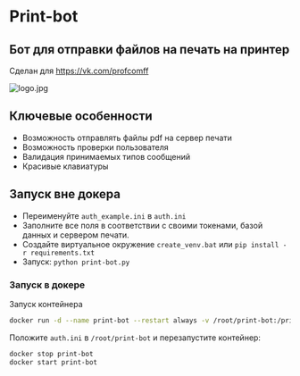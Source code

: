 # Print-bot

## Бот для отправки файлов на печать на принтер

Сделан для https://vk.com/profcomff

![logo.jpg](C:\dev\github\print-bot\logo.jpg)

## Ключевые особенности

* Возможность отправлять файлы pdf на сервер печати
* Возможность проверки пользователя
* Валидация принимаемых типов сообщений
* Красивые клавиатуры

## Запуск вне докера

* Переименуйте `auth_example.ini` в `auth.ini`
* Заполните все поля в соответствии с своими токенами, базой данных и сервером печати.
* Создайте виртуальное окружение `create_venv.bat` или `pip install -r requirements.txt`
* Запуск: `python print-bot.py`

### Запуск в докере

Запуск контейнера

```bash
docker run -d --name print-bot --restart always -v /root/print-bot:/print-bot imageid
```

Положите `auth.ini` в `/root/print-bot` и перезапустите контейнер:

```bash
docker stop print-bot
docker start print-bot
```
